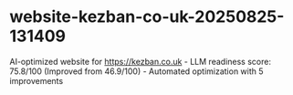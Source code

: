 # website-kezban-co-uk-20250825-131409
AI-optimized website for https://kezban.co.uk - LLM readiness score: 75.8/100 (Improved from 46.9/100) - Automated optimization with 5 improvements
